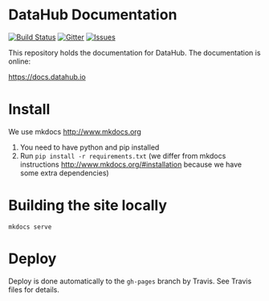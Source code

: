 # DataHub Documentation
[![Build Status](https://travis-ci.org/datahq/docs.svg?branch=master)](https://travis-ci.org/datahq/docs)
[![Gitter](https://img.shields.io/gitter/room/frictionlessdata/chat.svg)](https://gitter.im/frictionlessdata/chat) [![Issues](https://img.shields.io/badge/issue-tracker-orange.svg)](https://github.com/datahq/docs/issues)

This repository holds the documentation for DataHub. The documentation is online:

https://docs.datahub.io

# Install

We use mkdocs http://www.mkdocs.org

1. You need to have python and pip installed
2. Run `pip install -r requirements.txt` (we differ from mkdocs instructions http://www.mkdocs.org/#installation because we have some extra dependencies)

# Building the site locally

```
mkdocs serve
```

# Deploy

Deploy is done automatically to the `gh-pages` branch by Travis. See Travis files for details.
